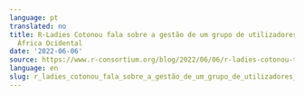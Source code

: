 ```yaml
---
language: pt
translated: no
title: R-Ladies Cotonou fala sobre a gestão de um grupo de utilizadores R no Benim,
  África Ocidental
date: '2022-06-06'
source: https://www.r-consortium.org/blog/2022/06/06/r-ladies-cotonou-talks-about-running-a-group-in-a-developing-country
language: en
slug: r_ladies_cotonou_fala_sobre_a_gestão_de_um_grupo_de_utilizadores_r_no_benim_áfrica_ocidental
---
```




